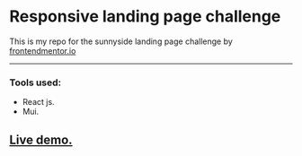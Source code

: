 # Responsive landing page challenge

This is my repo for the sunnyside landing page challenge by [frontendmentor.io](https://www.frontendmentor.io/solutions/sunnyside-responsive-landing-page-using-react-and-mui-qm7npgab0J)

---

### Tools used:

- React js.
- Mui.

## [Live demo.](https://IbtisamZ.github.io/sunnyside-landing-page)


